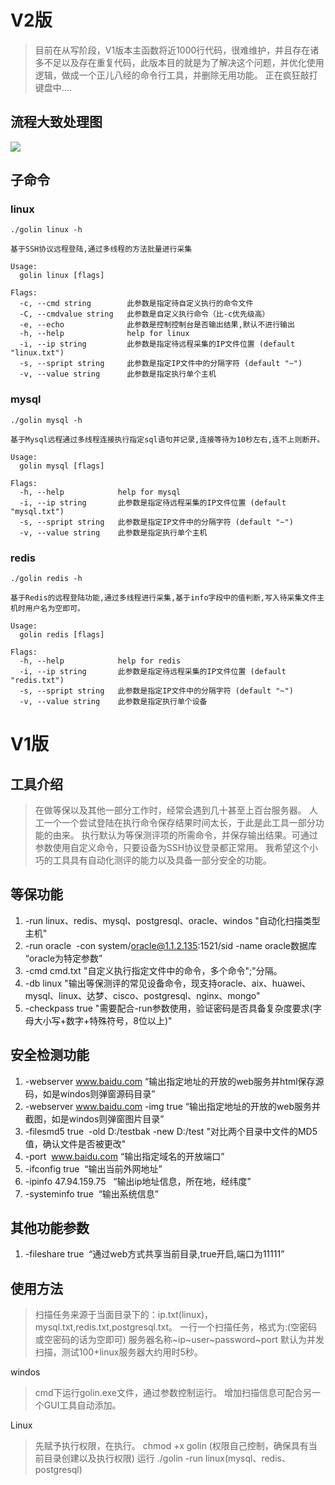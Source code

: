 # V2版
> 目前在从写阶段，V1版本主函数将近1000行代码，很难维护，并且存在诸多不足以及存在重复代码，此版本目的就是为了解决这个问题，并优化使用逻辑，做成一个正儿八经的命令行工具，并删除无用功能。
> 正在疯狂敲打键盘中....

## 流程大致处理图
![](https://cdn.nlark.com/yuque/0/2022/jpeg/28132038/1670254112111-3fd62daa-0f14-458b-accc-5beaf8102e7f.jpeg)
## 子命令
### linux
```shell
./golin linux -h

基于SSH协议远程登陆,通过多线程的方法批量进行采集

Usage:               
  golin linux [flags]

Flags:
  -c, --cmd string        此参数是指定待自定义执行的命令文件
  -C, --cmdvalue string   此参数是自定义执行命令（比-c优先级高）
  -e, --echo              此参数是控制控制台是否输出结果,默认不进行输出
  -h, --help              help for linux
  -i, --ip string         此参数是指定待远程采集的IP文件位置 (default "linux.txt")
  -s, --spript string     此参数是指定IP文件中的分隔字符 (default "~")
  -v, --value string      此参数是指定执行单个主机

```
### mysql
```shell
./golin mysql -h

基于Mysql远程通过多线程连接执行指定sql语句并记录,连接等待为10秒左右,连不上则断开。

Usage:
  golin mysql [flags]

Flags:
  -h, --help            help for mysql
  -i, --ip string       此参数是指定待远程采集的IP文件位置 (default "mysql.txt")
  -s, --spript string   此参数是指定IP文件中的分隔字符 (default "~")
  -v, --value string    此参数是指定执行单个主机
```
### redis
```shell
./golin redis -h

基于Redis的远程登陆功能,通过多线程进行采集,基于info字段中的值判断,写入待采集文件主机时用户名为空即可。

Usage:
  golin redis [flags]

Flags:
  -h, --help            help for redis
  -i, --ip string       此参数是指定待远程采集的IP文件位置 (default "redis.txt")
  -s, --spript string   此参数是指定IP文件中的分隔字符 (default "~")
  -v, --value string    此参数是指定执行单个设备

```
# V1版
## 工具介绍
> 在做等保以及其他一部分工作时，经常会遇到几十甚至上百台服务器。
人工一个一个尝试登陆在执行命令保存结果时间太长，于此是此工具一部分功能的由来。
执行默认为等保测评项的所需命令，并保存输出结果。可通过参数使用自定义命令，只要设备为SSH协议登录都正常用。
我希望这个小巧的工具具有自动化测评的能力以及具备一部分安全的功能。

## 等保功能

1. -run linux、redis、mysql、postgresql、oracle、windos	"自动化扫描类型主机"
2. -run oracle  -con system/oracle@1.1.2.135:1521/sid -name oracle数据库 “oracle为特定参数”
3. -cmd cmd.txt	"自定义执行指定文件中的命令，多个命令";"分隔。
4. -db linux	"输出等保测评的常见设备命令，现支持oracle、aix、huawei、mysql、linux、达梦、cisco、postgresql、nginx、mongo"
5. -checkpass true "需要配合-run参数使用，验证密码是否具备复杂度要求(字⺟⼤⼩写+数字+特殊符号，8位以上)"
## 安全检测功能

1. -webserver www.baidu.com “输出指定地址的开放的web服务并html保存源码，如是windos则弹窗源码目录”
2. -webserver www.baidu.com -img true “输出指定地址的开放的web服务并截图，如是windos则弹窗图片目录”
3. -filesmd5 true  -old D:/testbak -new D:/test	"对比两个目录中文件的MD5值，确认文件是否被更改"
4. -port  www.baidu.com “输出指定域名的开放端口”
5. -ifconfig true  “输出当前外网地址”
6. -ipinfo 47.94.159.75   “输出ip地址信息，所在地，经纬度”
7. -systeminfo true  “输出系统信息”
## 其他功能参数

1. -fileshare true  “通过web方式共享当前目录,true开启,端口为11111”
## 使用方法
> 扫描任务来源于当面目录下的：ip.txt(linux)，mysql.txt,redis.txt,postgresql.txt。
一行一个扫描任务，格式为:(空密码或空密码的话为空即可)
> 服务器名称~ip~user~password~port
默认为并发扫描，测试100+linux服务器大约用时5秒。

windos
> cmd下运行golin.exe文件，通过参数控制运行。
> 增加扫描信息可配合另一个GUI工具自动添加。

Linux
> 先赋予执行权限，在执行。
chmod +x golin (权限自己控制，确保具有当前目录创建以及执行权限)
运行
./golin -run linux(mysql、redis、postgresql)

